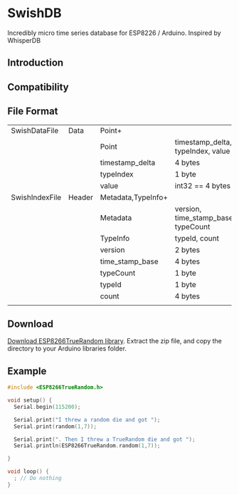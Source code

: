 # SwishDB
Incredibly micro time series database for ESP8226 / Arduino. Inspired by WhisperDB


## Introduction


## Compatibility

## File Format

|                |        |                    |                                     |
|----------------|--------|--------------------|-------------------------------------|
| SwishDataFile  | Data   | Point+             |                                     |
|                |        | Point              | timestamp_delta, typeIndex, value   |
|                |        | timestamp_delta    | 4 bytes                             |
|                |        | typeIndex          | 1 byte                              |
|                |        | value              | int32 == 4 bytes                    |
| SwishIndexFile | Header | Metadata,TypeInfo+ |                                     |
|                |        | Metadata           | version, time_stamp_base, typeCount |
|                |        | TypeInfo           | typeId, count                       |
|                |        | version            | 2 bytes                             |
|                |        | time_stamp_base    | 4 bytes                             |
|                |        | typeCount          | 1 byte                              |
|                |        | typeId             | 1 byte                              |
|                |        | count              | 4 bytes                             |
|                |        |                    |                                     |

## Download

[Download ESP8266TrueRandom library](https://github.com/marvinroger/ESP8266TrueRandom/archive/master.zip). Extract the zip file, and copy the directory to your Arduino libraries folder.




## Example

```c++
#include <ESP8266TrueRandom.h>

void setup() {
  Serial.begin(115200);

  Serial.print("I threw a random die and got ");
  Serial.print(random(1,7));

  Serial.print(". Then I threw a TrueRandom die and got ");
  Serial.println(ESP8266TrueRandom.random(1,7));

}

void loop() {
  ; // Do nothing
}
```

